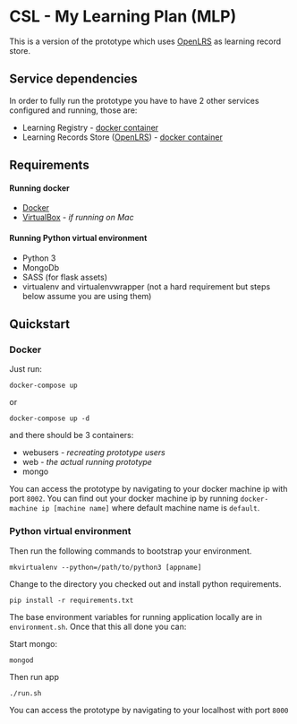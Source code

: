 CSL - My Learning Plan (MLP)
============================
This is a version of the prototype which uses [OpenLRS](http://apereo-learning-analytics-initiative.github.io/OpenLRS) as learning record store.


Service dependencies
--------------------
In order to fully run the prototype you have to have 2 other services configured and running, those are:
  - Learning Registry - [docker container](https://github.com/crossgovernmentservices/csl-learningregistry-containers)
  - Learning Records Store ([OpenLRS](https://learninglocker.net/)) - [docker container](https://github.com/crossgovernmentservices/csl-openlrs-container) 


Requirements
------------
#### Running docker
 - [Docker](https://www.docker.com)
 - [VirtualBox](https://www.virtualbox.org) - *if running on Mac*

#### Running Python virtual environment
- Python 3
- MongoDb
- SASS (for flask assets)
- virtualenv and virtualenvwrapper (not a hard requirement but steps below assume you are using them)


Quickstart
----------

### Docker
Just run:
```
docker-compose up
```
or
```
docker-compose up -d
```
and there should be 3 containers: 
  - webusers - *recreating prototype users*
  - web - *the actual running prototype*
  - mongo

You can access the prototype by navigating to your docker machine ip with port `8002`. You can find out your docker machine ip by running `docker-machine ip [machine name]` where default machine name is `default`.

### Python virtual environment


Then run the following commands to bootstrap your environment.

```
mkvirtualenv --python=/path/to/python3 [appname]
```
Change to the directory you checked out and install python requirements.

```
pip install -r requirements.txt
```

The base environment variables for running application locally are in `environment.sh`.
Once that this all done you can:

Start mongo:
```
mongod
```

Then run app
```
./run.sh
```
You can access the prototype by navigating to your localhost with port `8000`

